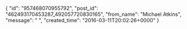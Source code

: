  {
   "id": "957468070955792",
   "post_id": "462493170453287_492057720830165",
   "from_name": "Michael Atkins",
   "message": " ",
   "created_time": "2016-03-11T20:02:26+0000"
 }
